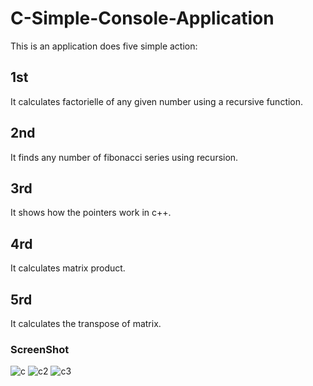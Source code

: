 # C-Simple-Console-Application
This is an application does five simple action:

## 1st
It calculates factorielle of any given number using a recursive function.

## 2nd
It finds any number of fibonacci series using recursion.

## 3rd 
It shows how the pointers work in c++.

## 4rd
It calculates matrix product.

## 5rd
It calculates the transpose of matrix.

###  ScreenShot
![c](https://user-images.githubusercontent.com/48108872/160298745-6cec0790-afcb-4c53-9372-2e764624655c.png)
![c2](https://user-images.githubusercontent.com/48108872/160298821-4297b9d8-20c5-4c42-a96c-6e6939886754.png)
![c3](https://user-images.githubusercontent.com/48108872/160298824-ce742c1e-675e-4c79-97d3-eb4df912e3f7.png)
